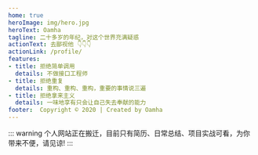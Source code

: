 ```yaml
---
home: true
heroImage: img/hero.jpg
heroText: Oamha
tagline: 二十多岁的年纪，对这个世界充满疑惑
actionText: 去鄙视他 👇👇👇
actionLink: /profile/
features:
- title: 拒绝简单调用
  details: 不做接口工程师
- title: 拒绝重复
  details: 重构、重构、重构，重要的事情说三遍
- title: 拒绝拿来主义
  details: 一味地享有只会让自己失去奉献的能力
footer:  Copyright © 2020 | Created by Oamha
---
```

::: warning
个人网站正在搬迁，目前只有简历、日常总结、项目实战可看，为你带来不便，请见谅!
:::
